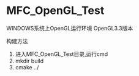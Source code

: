 # MFC_OpenGL_Test
WINDOWS系统上OpenGL运行环境
OpenGL3.3版本

构建方法
1. 进入MFC_OpenGL_Test目录,运行cmd
2. mkdir build
3. cmake ../
